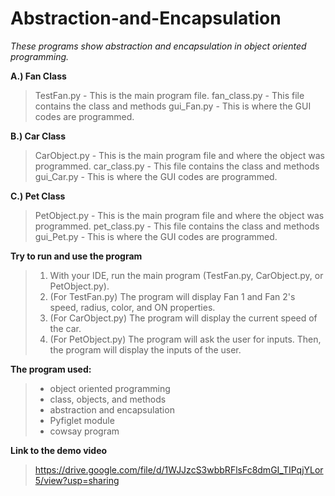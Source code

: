 # Abstraction-and-Encapsulation

*These programs show abstraction and encapsulation in object oriented programming.*

**A.) Fan Class**
>TestFan.py - This is the main program file.
>fan_class.py - This file contains the class and methods
>gui_Fan.py - This is where the GUI codes are programmed.

**B.) Car Class**
>CarObject.py - This is the main program file and where the object was programmed.
>car_class.py - This file contains the class and methods
>gui_Car.py - This is where the GUI codes are programmed.

**C.) Pet Class**
>PetObject.py - This is the main program file and where the object was programmed.
>pet_class.py - This file contains the class and methods
>gui_Pet.py - This is where the GUI codes are programmed.

**Try to run and use the program**
>1. With your IDE, run the main program (TestFan.py, CarObject.py, or PetObject.py).
>2. (For TestFan.py) The program will display Fan 1 and Fan 2's speed, radius, color, and ON properties.
>3. (For CarObject.py) The program will display the current speed of the car.
>4. (For PetObject.py) The program will ask the user for inputs. Then, the program will display the inputs of the user.

**The program used:**
>- object oriented programming
>- class, objects, and methods
>- abstraction and encapsulation
>- Pyfiglet module
>- cowsay program

**Link to the demo video**
>https://drive.google.com/file/d/1WJJzcS3wbbRFlsFc8dmGI_TIPqjYLor5/view?usp=sharing
